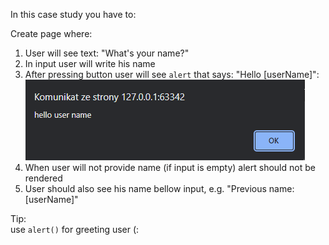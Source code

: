 In this case study you have to:

Create page where:

1. User will see text: "What's your name?"
2. In input user will write his name
3. After pressing button user will see `alert` that says: "Hello [userName]": <br/>
   ![img_1.png](img_1.png)
4. When user will not provide name (if input is empty) alert should not be rendered
5. User should also see his name bellow input, e.g. "Previous name: [userName]"

Tip: <br/>
use `alert()` for greeting user (: 
